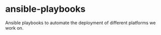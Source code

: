 # ansible-playbooks
Ansible playbooks to automate the deployment of different platforms we work on.
